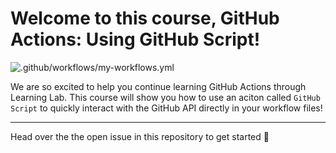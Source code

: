 # Welcome to this course, GitHub Actions: Using GitHub Script!

![.github/workflows/my-workflows.yml](https://github.com/danielschnetler/write-github-script/workflows/.github/workflows/my-workflows.yml/badge.svg)

We are so excited to help you continue learning GitHub Actions through Learning Lab.  This course will show you how to use an aciton called `GitHub Script` to quickly interact with the GitHub API directly in your workflow files!

---

Head over the the open issue in this repository to get started :tada:


